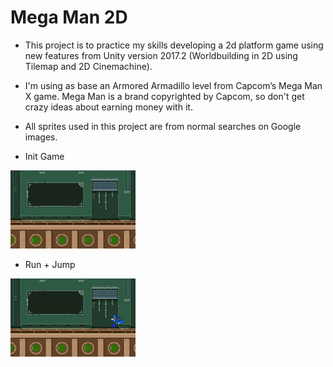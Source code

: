 # Mega Man 2D

* This project is to practice my skills developing a 2d platform game using new features from Unity version 2017.2 (Worldbuilding in 2D using Tilemap and 2D Cinemachine).
* I'm using as base an Armored Armadillo level from Capcom’s Mega Man X game. Mega Man is a brand copyrighted by Capcom, so don't get crazy ideas about earning money with it. 
* All sprites used in this project are from normal searches on Google images.

* Init Game

<img src="https://github.com/isgustavo/Mega_Man_2D/blob/master/Assets/Sprites/mm_idle.gif" width="200">

* Run + Jump

<img src="https://github.com/isgustavo/Mega_Man_2D/blob/master/Assets/Sprites/mm_run_jump.gif" width="200">
